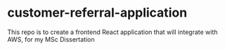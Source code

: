 # customer-referral-application
This repo is to create a frontend React application that will integrate with AWS, for my MSc Dissertation
